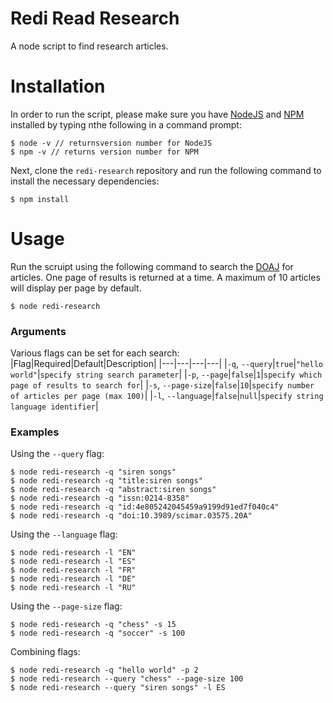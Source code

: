 # Redi Read Research
A node script to find research articles.

# Installation
In order to run the script, please make sure you have [NodeJS](https://nodejs.org/en/) and [NPM](https://docs.npmjs.com/getting-started/installing-node) installed by typing nthe following in a command prompt:
```
$ node -v // returnsversion number for NodeJS
$ npm -v // returns version number for NPM
```

Next, clone the `redi-research` repository and run the following command to install the necessary dependencies:
```
$ npm install
```

# Usage
Run the scruipt using the following command to search the [DOAJ](https://doaj.org/) for articles. One page of results is returned at a time. A maximum of 10 articles will display per page by default.
```
$ node redi-research
```

### Arguments
Various flags can be set for each search:
|Flag|Required|Default|Description|
|---|---|---|---|
|`-q`, `--query`|`true`|`"hello world"`|`specify string search parameter`|
|`-p`, `--page`|`false`|`1`|`specify which page of results to search for`|
|`-s`, `--page-size`|`false`|`10`|`specify number of articles per page (max 100)`|
|`-l`, `--language`|`false`|`null`|`specify string language identifier`|

### Examples
Using the `--query` flag:
```
$ node redi-research -q "siren songs"
$ node redi-research -q "title:siren songs"
$ node redi-research -q "abstract:siren songs"
$ node redi-research -q "issn:0214-8358"
$ node redi-research -q "id:4e805242045459a9199d91ed7f040c4"
$ node redi-research -q "doi:10.3989/scimar.03575.20A"
```

Using the `--language` flag:
```
$ node redi-research -l "EN"
$ node redi-research -l "ES"
$ node redi-research -l "FR"
$ node redi-research -l "DE"
$ node redi-research -l "RU"
```

Using the `--page-size` flag:
```
$ node redi-research -q "chess" -s 15
$ node redi-research -q "soccer" -s 100
```

Combining flags:
```
$ node redi-research -q "hello world" -p 2
$ node redi-research --query "chess" --page-size 100
$ node redi-research --query "siren songs" -l ES
```
